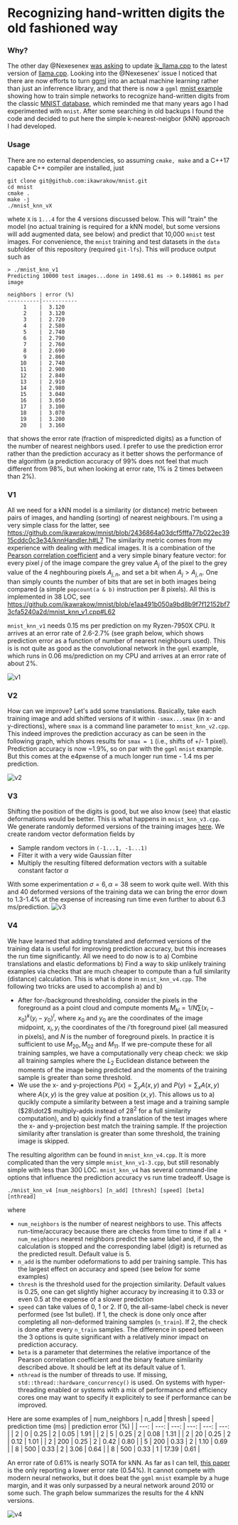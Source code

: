 # Recognizing hand-written digits the old fashioned way

### Why?

The other day @Nexesenex [was asking](https://github.com/ikawrakow/ik_llama.cpp/issues/133) to update [ik_llama.cpp](https://github.com/ikawrakow/ik_llama.cpp) to the latest version of [llama.cpp](https://github.com/ggerganov/llama.cpp). Looking into the @Nexesenex' issue I noticed that there are now efforts to turn [ggml](https://github.com/ggerganov/ggml) into an actual machine learning rather than just an inferrence library, and that there is now a `ggml` [mnist example](https://github.com/ggerganov/ggml/tree/master/examples/mnist) showing how to train simple networks to recognize hand-written digits from the classic [MNIST database](https://yann.lecun.com/exdb/mnist/), which reminded me that many years ago I had experimented with `mnist`. After some searching in old backups I found the code and decided to put here the simple k-nearest-neigbor (kNN) approach I had developed.

### Usage

There are no external dependencies, so assuming `cmake, make` and a C++17 capable C++ compiler are installed, just
```
git clone git@github.com:ikawrakow/mnist.git
cd mnist
cmake .
make -j
./mnist_knn_vX
```
whete `X` is `1...4` for the 4 versions discussed below. This will "train" the model (no actual training is required for a kNN model, but some versions will add augmented data, see below) and predict that 10,000 `mnist` test images. For convenience, the `mnist` training and test datasets in the `data` subfolder of this repository (required `git-lfs`). This will produce output such as
```
> ./mnist_knn_v1
Predicting 10000 test images...done in 1498.61 ms -> 0.149861 ms per image

neighbors | error (%)
----------|-----------
     1    |  3.120
     2    |  3.120
     3    |  2.720
     4    |  2.580
     5    |  2.740
     6    |  2.790
     7    |  2.760
     8    |  2.690
     9    |  2.860
    10    |  2.740
    11    |  2.900
    12    |  2.840
    13    |  2.910
    14    |  2.980
    15    |  3.040
    16    |  3.050
    17    |  3.100
    18    |  3.070
    19    |  3.200
    20    |  3.160
```
that shows the error rate (fraction of mispredicted digits) as a function of the number of nearest neighbors used. I prefer to use the prediction error rather than the prediction accuracy as it better shows the performance of the algorithm (a prediction accuracy of 99% does not feel that much different from 98%, but when looking at error rate, 1% is 2 times between than 2%).   

### V1

All we need for a kNN model is a similarity (or distance) metric between pairs of images, and handling (sorting) of nearest neighbours. I'm using a very simple class for the latter, see https://github.com/ikawrakow/mnist/blob/2436864a03dcf5fffa77b022ec3915cddc0c3e34/knnHandler.h#L7 The similarity metric comes from my experience with dealing with medical images. It is a combination of the [Pearson correlation coefficient](https://en.wikipedia.org/wiki/Pearson_correlation_coefficient) and a very simple binary feature vector: for every pixel $j$ of the image compare the grey value $A_j$ of the pixel to the grey value of the 4 neghbouring pixels $A_{j,n}$, and set a bit when $A_j > A_{j, n}$. One than simply counts the number of bits that are set in both images being compared (a simple `popcount(a & b)` instruction per 8 pixels). All this is implemented in 38 LOC, see https://github.com/ikawrakow/mnist/blob/e1aa491b050a9bd8b9f7f12152bf73cfa5240a2d/mnist_knn_v1.cpp#L62

`mnist_knn_v1` needs 0.15 ms per prediction on my Ryzen-7950X CPU. It arrives at an error rate of 2.6-2.7% (see graph below, which shows prediction error as a function of number of nearest neighbours used). This is is not quite as good as the convolutional network in the `ggml` example, which runs in 0.06 ms/prediction on my CPU and arrives at an error rate of about 2%. 

![v1](https://github.com/user-attachments/assets/594ad6f8-1dc9-44ab-968b-37fa1c0c3145)

### V2

How can we improve? Let's add some translations. Basically, take each training image and add shifted versions of it within `-smax...smax` (in x- and y-directions), where `smax` is a command line parameter to `mnist_knn_v2.cpp`. This indeed improves the prediction accuracy as can be seen in the following graph, which shows results for `smax = 1` (i.e., shifts of +/- 1 pixel). Prediction accuracy is now ~1.9%, so on par with the `ggml` `mnist` example. But this comes at the e4pxense of a much longer run time - 1.4 ms per prediction.

![v2](https://github.com/user-attachments/assets/1022b986-a015-4acc-bbbc-157f97157737)

### V3

Shifting the position of the digits is good, but we also know (see) that elastic deformations would be better. This is what happens in `mnist_knn_v3.cpp`. We generate randomly deformed versions of the training images [here](https://github.com/ikawrakow/mnist/blob/8ad1aa11bdbda0b7e1279965e6e9a06b2d970ef6/imageUtils.cpp#L89). We create random vector deformation fields by
* Sample random vectors in `(-1...1, -1...1)`
* Filter it with a very wide Gaussian filter
* Multiply the resulting filtered deformation vectors with a suitable constant factor $\alpha$

With some experimentation $\sigma = 6, \alpha = 38$ seem to work quite well. With this and 40 deformed versions of the training data we can bring the error down to 1.3-1.4% at the expense of increasing run time even further to about 6.3 ms/prediction.
![v3](https://github.com/user-attachments/assets/8711a269-f3ad-40fb-9884-319bfb1e11ac)

### V4

We have learned that adding translated and deformed versions of the training data is useful for improving prediction accuracy, but this increases the run time significantly. All we need to do now is to a) Combine translations and elastic deformations b) Find a way to skip unlikely training examples via checks that are much cheaper to compute than a full similarity (distance) calculation. This is what is done in `mnist_knn_v4.cpp`. The following two tricks are used to accomplish a) and b)
* After for-/background thresholding, consider the pixels in the foreground as a point cloud and compute moments $M_{kl} = 1/N \sum (x_i - x_0)^k (y_i - y_0)^l$, where $x_0$ and $y_0$ are the coordinates of the image midpoint, $x_i, y_i$ the coordinates of the $i$'th foreground pixel (all measured in pixels), and $N$ is the number of foreground pixels. In practice it is sufficient to use $M_{20}, M_{02}$ and $M_{11}$. If we pre-compute these for all training samples, we have a computationally very cheap check: we skip all training samples where the $L_2$ Euclidean distance between the moments of the image being predicted and the moments of the training sample is greater than some threshold.
* We use the x- and y-projections $P(x) = \sum_y A(x, y)$ and $P(y) = \sum_x A(x, y)$ where $A(x, y)$ is the grey value at position $(x, y)$. This allows us to a) qucikly compute a similarity between a test image and a training sample ($28\dot2$ multiply-adds instead of $28^2$ for a full similarity computation), and b) quickly find a translation of the test images where the x- and y-projection best match the training sample. If the projection similarity after translation is greater than some threshold, the training image is skipped.

The resulting algorithm can be found in `mnist_knn_v4.cpp`. It is more complicated than the very simple `mnist_knn_v1-3.cpp`, but still resonably simple with less than 300 LOC. `mnist_knn_v4` has several command-line options that influence the prediction accuracy vs run time tradeoff. Usage is
```
./mnist_knn_v4 [num_neighbors] [n_add] [thresh] [speed] [beta] [nthread]
```
where
* `num_neighbors` is the number of nearest neighbors to use. This affects run-time/accuracy because there are checks from time to time if all `4 * num_neighbors` nearest neighbors predict the same label and, if so, the calculation is stopped and the corresponding label (digit) is returned as the predicted result. Default value is 5.
* `n_add` is the number odeformations to add per training sample. This has the largest effect on accuracy and speed (see below for some examples)
* `thresh` is the threshold used for the projection similarity. Default values is 0.25, one can get slightly higher accuracy by increasing it to 0.33 or even 0.5 at the expense of a slower prediction
* `speed` can take values of 0, 1 or 2. If 0, the all-same-label check is never performed (see 1st bullet). If 1, the check is done only once after completing all non-deformed training samples (`n_train`). If 2, the check is done after every `n_train` samples. The difference in speed between the 3 options is quite significant with a relatively minor impact on prediction accuracy.
* `beta` is a parameter that determines the relative importance of the Pearson correlation coefficient and the binary feature similarity described above. It should be left at its default value of 1.
* `nthread` is the number of threads to use. If missing, `std::thread::hardware_concurrency()` is used. On systems with hyper-threading enabled or systems with a mix of performance and efficiency cores one may want to specify it explicitely to see if performance can be improved.

Here are some examples of 
| num_neighbors | n_add | thresh | speed | prediction time (ms) | prediction error (%) |
| ---: | ---: | ---: | ---: | ---: | ---: |
| 2 | 0 | 0.25 | 2 | 0.05 | 1.91 |
| 2 | 5 | 0.25 | 2 | 0.08 | 1.31 |
| 2 | 20 | 0.25 | 2 | 0.12 | 1.01 |
| 2 | 200 | 0.25 | 2 | 0.42 | 0.80 |
| 5 | 200 | 0.33 | 2 | 1.10 | 0.69 |
| 8 | 500 | 0.33 | 2 | 3.06 | 0.64 |
| 8 | 500 | 0.33 | 1 | 17.39 | 0.61 |

An error rate of 0.61% is nearly SOTA for kNN. As far as I can tell, [this paper](https://pubmed.ncbi.nlm.nih.gov/17568145) is the only reporting a lower error rate (0.54%). It cannot compete with modern neural networks, but it does beat the `ggml` `mnist` example by a huge margin, and it was only surpassed by a neural network around 2010 or some such. The graph below summarizes the results for the 4 kNN versions.


![v4](https://github.com/user-attachments/assets/7cc164e4-f563-40f2-b6b8-28044f1f2e7f)


